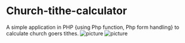 # Church-tithe-calculator
A simple application in PHP {using Php function, Php form handling} to calculate church goers tithes.
![picture](before_calculation.png)
![picture](after_calculation.png)
